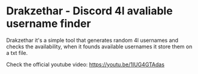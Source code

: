 # Drakzethar - Discord 4l avaliable username finder

Drakzethar it's a simple tool that generates random 4l usernames and checks the availability, when it founds available usernames it store them on a txt file. 

Check the official youtube video: https://youtu.be/1IUG4GTAdas
